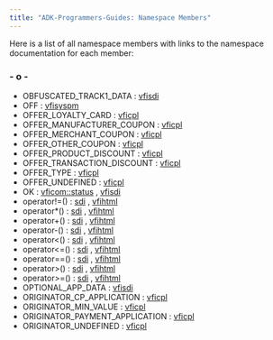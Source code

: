 ```yaml
---
title: "ADK-Programmers-Guides: Namespace Members"
---
```


Here is a list of all namespace members with links to the namespace documentation for each member:

### - o -

- OBFUSCATED_TRACK1_DATA : <a href="namespacevfisdi.md#ac9842112c341daedac40f79bbfdd65a4a2b4a0745a04ed157e01c4db5af436f1a">vfisdi</a>
- OFF : <a href="namespacevfisyspm.md#ad6865f9a76c1985e26c2e86719fc674aaac132f2982b98bcaa3445e535a03ff75">vfisyspm</a>
- OFFER_LOYALTY_CARD : <a href="namespacevficpl.md#ad7c9d0eab3af08a96ce9fd9ce293de88a128bff6b7fa2474e01ba2fb6b3f957f3">vficpl</a>
- OFFER_MANUFACTURER_COUPON : <a href="namespacevficpl.md#ad7c9d0eab3af08a96ce9fd9ce293de88a782450e10ad6812a794228dae173b2ea">vficpl</a>
- OFFER_MERCHANT_COUPON : <a href="namespacevficpl.md#ad7c9d0eab3af08a96ce9fd9ce293de88a055d7389ec059ad865fde1dd02504117">vficpl</a>
- OFFER_OTHER_COUPON : <a href="namespacevficpl.md#ad7c9d0eab3af08a96ce9fd9ce293de88a16427e84542c1fe797b399a9a82ecd41">vficpl</a>
- OFFER_PRODUCT_DISCOUNT : <a href="namespacevficpl.md#ad7c9d0eab3af08a96ce9fd9ce293de88a16ee5740ffd2e9a2064a43f36c1d8cfa">vficpl</a>
- OFFER_TRANSACTION_DISCOUNT : <a href="namespacevficpl.md#ad7c9d0eab3af08a96ce9fd9ce293de88abd542afe07b9f273f121ac6041511eab">vficpl</a>
- OFFER_TYPE : <a href="namespacevficpl.md#ad7c9d0eab3af08a96ce9fd9ce293de88">vficpl</a>
- OFFER_UNDEFINED : <a href="namespacevficpl.md#ad7c9d0eab3af08a96ce9fd9ce293de88ae836b3548e12b2e722918c0ba5db3bb0">vficpl</a>
- OK : <a href="namespacevficom_1_1status.md#ae7ba2f563df916ce3ce6be92a19d2bbca2bc49ec37d6a5715dd23e85f1ff5bb59">vficom::status</a> , <a href="namespacevfisdi.md#a28287671eaf7406afd604bd055ba4066a2bc49ec37d6a5715dd23e85f1ff5bb59">vfisdi</a>
- operator!=() : <a href="namespacesdi.md#a72b696981a0d47c3988c5d8a3b21771d">sdi</a> , <a href="namespacevfihtml.md#a6869fb59c93e8b8039fa26a47db06300">vfihtml</a>
- operator\*() : <a href="namespacesdi.md#aa4cf2ca6912803ebf18f6a1ef14d6750">sdi</a> , <a href="namespacevfihtml.md#a91630290de39196e23b6360b1a67c272">vfihtml</a>
- operator+() : <a href="namespacesdi.md#afc5ba7603df562e3057600548a77ae19">sdi</a> , <a href="namespacevfihtml.md#a3d78ca4ce27a959bf398e15ffb3ac35c">vfihtml</a>
- operator-() : <a href="namespacesdi.md#adf8b527bef1f0f4e433ad88ccae5677c">sdi</a> , <a href="namespacevfihtml.md#abb5f451bfe33b4d0957051af55e3ae99">vfihtml</a>
- operator\<() : <a href="namespacesdi.md#a1826855f2717a1989f0acc9667add7f2">sdi</a> , <a href="namespacevfihtml.md#a62aae78823ad670db1f2a3871f9c6138">vfihtml</a>
- operator\<=() : <a href="namespacesdi.md#ade8cda000c21abf3bba19952338f1ccc">sdi</a> , <a href="namespacevfihtml.md#a157e4057ccddad828bf42ae796a7c877">vfihtml</a>
- operator==() : <a href="namespacesdi.md#afde4ee00bda9f6a2e47be84d747b0aa6">sdi</a> , <a href="namespacevfihtml.md#a8925dae3d083f52e28204c76dc63cfb5">vfihtml</a>
- operator\>() : <a href="namespacesdi.md#adbca0ff6b3aab2718e627c9d0936792d">sdi</a> , <a href="namespacevfihtml.md#a9b79b43d164b3effb8259fab63cde591">vfihtml</a>
- operator\>=() : <a href="namespacesdi.md#a1596310f42ff001cd38ed5cdc9c574ff">sdi</a> , <a href="namespacevfihtml.md#a1bfa3d2893680e868a6e38bc12b17b05">vfihtml</a>
- OPTIONAL_APP_DATA : <a href="namespacevfisdi.md#ac9842112c341daedac40f79bbfdd65a4abeffe5c2901763db96f2bc6928becc42">vfisdi</a>
- ORIGINATOR_CP_APPLICATION : <a href="namespacevficpl.md#a6c410aee3c873fc45fe7bccf53c6b8d5a2ea03fb9cd1b9c5bcb98e37dda60eb5c">vficpl</a>
- ORIGINATOR_MIN_VALUE : <a href="namespacevficpl.md#a6c410aee3c873fc45fe7bccf53c6b8d5a57d1b749897c258ca15d4aaa47f0ddda">vficpl</a>
- ORIGINATOR_PAYMENT_APPLICATION : <a href="namespacevficpl.md#a6c410aee3c873fc45fe7bccf53c6b8d5af005728e8702c6d948f1ad9dbea2c10a">vficpl</a>
- ORIGINATOR_UNDEFINED : <a href="namespacevficpl.md#a6c410aee3c873fc45fe7bccf53c6b8d5a36bb1c296647604d38b010a4ddf2c908">vficpl</a>
